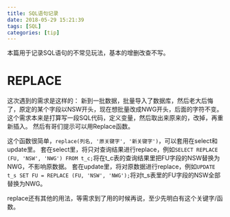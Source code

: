 ```yaml
---
title: SQL语句记录
date: 2018-05-29 15:21:39
tags: [SQL]
categories: [tip]
---
```


本篇用于记录SQL语句的不常见玩法，基本的增删改查不写。

<!-- more -->

# REPLACE

这次遇到的需求是这样的：
新到一批数据，批量导入了数据库，然后老大后悔了，原定的某个字段以NSW开头，现在想批量改成NWG开头，后面的字符不变。
这个需求本来是打算写一段SQL代码，定义变量，然后取出来原来的，改掉，再重新插入。
然后有哥们提示可以用Replace函数。

这个函数很简单，```replace(列名, '原关键字', '新关键字')```，可以套用在select和update里。
套在select里，将只对查询结果进行replace，例如```SELECT REPLACE (FU, 'NSW', 'NWG') FROM t_c;```将在t_c表的查询结果里把FU字段的NSW替换为NWG，不影响原数据。
套在update里，将对原数据进行replace，例如```UPDATE t_s SET FU = REPLACE (FU, 'NSW', 'NWG');```将对t_s表里的FU字段的NSW全部替换为NWG。

replace还有其他的用法，等需求到了用的时候再说，至少先明白有这个关键字/函数。
